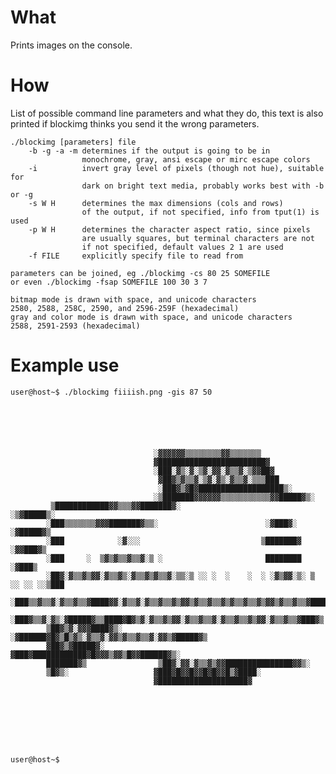 # What
Prints images on the console.
# How
List of possible command line parameters and what they do,
this text is also printed if blockimg thinks you send it
the wrong parameters.

    ./blockimg [parameters] file
    	-b -g -a -m determines if the output is going to be in
    	            monochrome, gray, ansi escape or mirc escape colors
    	-i          invert gray level of pixels (though not hue), suitable for
    	            dark on bright text media, probably works best with -b or -g
    	-s W H      determines the max dimensions (cols and rows)
    	            of the output, if not specified, info from tput(1) is used
    	-p W H      determines the character aspect ratio, since pixels
    	            are usually squares, but terminal characters are not
    	            if not specified, default values 2 1 are used
    	-f FILE     explicitly specify file to read from
    
    parameters can be joined, eg ./blockimg -cs 80 25 SOMEFILE
    or even ./blockimg -fsap SOMEFILE 100 30 3 7
    
    bitmap mode is drawn with space, and unicode characters
    2580, 2588, 258C, 2590, and 2596-259F (hexadecimal)
    gray and color mode is drawn with space, and unicode characters
    2588, 2591-2593 (hexadecimal)

# Example use
    user@host~$ ./blockimg fiiiish.png -gis 87 50
                                                                                           
                                                                                           
                                                                                           
                                                                                           
                                                                                           
                                                                                           
                                    ░▓▓▓▓▓▓▒▒▒▒▒▒▒▒▓▓▒▒▒▒▒▒▒                               
                                    ▓████████████████████████▓                             
                                    ░███░▓▒░▓░▒▓░▓▓░▓▒▒▓░▒▓▓██▓                            
                                     ▓██▓▒▓▒▒▓░▒▓░▓▒░▓▒▒▓░▒▒▒███                           
                                     ░███▓▒▓█▓███████████████████▒░                        
                                    ░▒███████▓▓▓▓▓▓▒▒▒▒▒▒▒▒▒▒▒▓▓█████▓▒░                   
             ▒████████████▓▓▒▒▒▓▓███████▓░                        ░▒▓█████▒░               
            ░███▒▒▒▒▒▒▒▓▓▓███████▓▒▒░                        ░▓███▓░   ░▓█████▓▒           
            ░███            ░▓░░░                           ▒███████▓      ░▓▓███▓▒        
            ░███     ░  ▒▓▒▓▒▒▓▒▒▓░▒ ░                       ████████          ░▓███▒      
            ░██▓░▓▒▒▓▒▓▓░▓▒▒▓▒░▓▒▒▓▒▓▒▒▓░▒▒░▒ ░░ ░  ░    ░  ░ ░▓▒▓▓░▒░ ▒ ░░ ░░ ░░▒███      
            ░███▒▒▓▒▒▓░▓▒▒▓▒▒▓████▓▓░▓▒▒▓░▓▒▒▓▒▒▓▒▓▓▒▓▒▒▓▒▒▓▒▓▒▒▓▒▒▓▒▓▓▒▓▒▒▓▒▒▓████▓░      
            ░███▓▒▒▓░▓▒░▓█████▓▒▒████▓█▓▒▓░▓▒▒▓▒▓▓░▓▒▒▓▒▒▓░▓▒▒▓▒▒▓▒▓▓░▓▒▒▓▒▒▓███▓▒         
            ▒██▓▒▓░▓▓▓████▓▒░      ░▓██████▓█▓▒█▒▓▒░▓▒▒▓░▓▓▒▓▒▒▓▒▒▓░▓▓▒▓█████▓▒            
            ▓██▓▒▓█████▓░             ▓███▓████████████▓█▓▓▓▒▓▓▒█▓▓██████▓▒░               
            ███████▓▒                ▒██▓░▓▓░▓▒▒▓▒▓▓███████████████▓▓▒░                    
            ▒█▓▒░                   ▓███▓█▓▓█▓▓█▓█▓▓█▒▓████░                               
                                    ▓████████████████████▓                                 
                                                                                           
                                                                                           
                                                                                           
                                                                                           
                                                                                           
                                                                                           
                                                                                           
                                                                                           
    user@host~$
